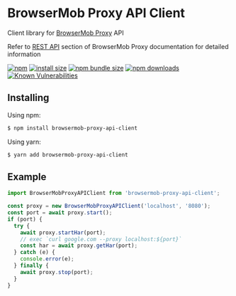 # BrowserMob Proxy API Client
Client library for [BrowserMob Proxy] API

Refer to [REST API] section of BrowserMob Proxy documentation for detailed information

[![npm](https://img.shields.io/npm/v/browsermob-proxy-api-client.svg?style=flat-square)](https://www.npmjs.org/package/browsermob-proxy-api-client)
[![install size](https://img.shields.io/badge/dynamic/json?url=https://packagephobia.com/v2/api.json?p=browsermob-proxy-api-client&query=$.install.pretty&label=install%20size&style=flat-square)](https://packagephobia.now.sh/result?p=browsermob-proxy-api-client)
[![npm bundle size](https://img.shields.io/bundlephobia/minzip/browsermob-proxy-api-client?style=flat-square)](https://bundlephobia.com/package/browsermob-proxy-api-client@latest)
[![npm downloads](https://img.shields.io/npm/dm/browsermob-proxy-api-client.svg?style=flat-square)](https://npm-stat.com/charts.html?package=browsermob-proxy-api-client)
[![Known Vulnerabilities](https://snyk.io/test/npm/browsermob-proxy-api-client/badge.svg?style=flat-square)](https://snyk.io/test/npm/browsermob-proxy-api-client)

## Installing

Using npm:

```bash
$ npm install browsermob-proxy-api-client
```

Using yarn:

```bash
$ yarn add browsermob-proxy-api-client
```

## Example

```typescript
import BrowserMobProxyAPIClient from 'browsermob-proxy-api-client';

const proxy = new BrowserMobProxyAPIClient('localhost', '8080');
const port = await proxy.start();
if (port) {
  try {
    await proxy.startHar(port);
    // exec `curl google.com --proxy localhost:${port}`
    const har = await proxy.getHar(port);
  } catch (e) {
    console.error(e);
  } finally {
    await proxy.stop(port);
  }
}
```

[BrowserMob Proxy]: https://github.com/lightbody/browsermob-proxy
[REST API]: https://github.com/lightbody/browsermob-proxy#rest-api
